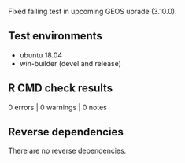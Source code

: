 
Fixed failing test in upcoming GEOS uprade (3.10.0). 

## Test environments

* ubuntu 18.04 
* win-builder (devel and release)

## R CMD check results

0 errors | 0 warnings | 0 notes


## Reverse dependencies

There are no reverse dependencies.



